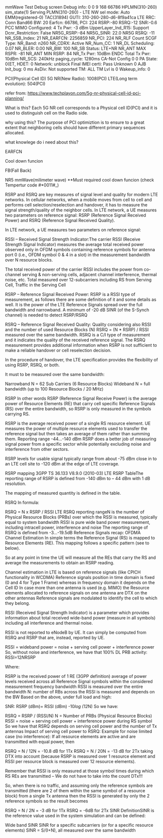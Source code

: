 mmWave Test Debug screen
Debug info: 0 0 9 168 66786
HPLMN(310-260) sim_state(1)
Serving PLMN(310-260) - LTE
NW sel mode: Auto
EMM(registered-0) TAC(31894)
GUTI: 310-260-280-d6-8f9a41ca
LTE RRC: Conn Band66 BW: 20
Earfcn: 66786, PCI: 224
RSRP:-80 RSRQ:-12 SNR:-0.6
PCC MIMO Configured: 4
Tx Pwr: -3 dBm
UpperLayer_Ind_R15: Support
Dcnr_Restriction: False
NR5G_RSRP:-84
NR5G_SINR: 22.0
NR5G RSRQ: -11
NR_SSB_Index: 21
NR_EARFCN: 2256859
NR_PCI: 224
NR_RLF Count
SCGF Type:
NR_Band: n260
NR_CDRX: Active
NR_Num_CC: 1
NR_DL Scheduling: 0.07
NR_BLER: 0.00
NR_BW: 100
NR_SB Status: LTE+NR
NR_ANT MAX RSPR: -81
NR_ANT MIN RSRP: 84
NR_Tx Pwr: 10dBm
ENDC Total Tx Pwr: 10dBm
NR_SCS: 240kHz
paging_cycle: 1280ms
CA-Not Config 0 0
PA State: 0(ET, HDET: 0
Network: unblock
Final IMEI certi: Pass
Unknown 0 
AJB Init_bug: 0 ms
AsDiv: Not supported
TM: ALL TM Lvl is 0
Wakeup_info: 0 

PCI(Physical Cell ID)
5G NR(New Radio): 1008(PCI)
LTE(Long term evolution): 504(PCI)

refer from: https://www.techplayon.com/5g-nr-physical-cell-id-pci-planning/

What is this?
Each 5G NR cell corresponds to a Physical cell ID(PCI) and it is used to distinguish cell on the Radio side.


why using this?
The purpose of PCI optimiztion is to ensure to a great extent that neighboring cells should have different primary sequences allocated.


what knowlege do i need about this?



EARFCN

Cool down funcion

FB(Fall Back)

NR5 mmWave(milimeter wave)
**Must required cool down funcion (check Tempertur code #*0011#_)


RSRP and RSRQ are key measures of signal level and quality for modern LTE networks. In cellular networks, when a mobile moves from cell to cell and performs cell selection/reselection and handover, it has to measure the signal strength/quality of the neighbor cells.
In LTE network, a UE measures two parameters on reference signal: RSRP (Reference Signal Received Power) and RSRQ (Reference Signal Received Quality).

In LTE network, a UE measures two parameters on reference signal:

RSSI – Received Signal Strength Indicator:The carrier RSSI (Receive Strength Signal Indicator) measures the average total received power observed only in OFDM symbols containing reference symbols for antenna port 0 (i.e., OFDM symbol 0 & 4 in a slot) in the measurement bandwidth over N resource blocks.

The total received power of the carrier RSSI includes the power from co-channel serving & non-serving cells, adjacent channel interference, thermal noise, etc. Total measured over 12-subcarriers including RS from Serving Cell, Traffic in the Serving Cell

RSRP – Reference Signal Received Power: RSRP is a RSSI type of measurement, as follows there are some definition of it and some details as well.
It is the power of the LTE Reference Signals spread over the full bandwidth and narrowband.
A minimum of -20 dB SINR (of the S-Synch channel) is needed to detect RSRP/RSRQ

RSRQ – Reference Signal Received Quality: Quality considering also RSSI and the number of used Resource Blocks (N) RSRQ = (N * RSRP) / RSSI measured over the same bandwidth. RSRQ is a C/I type of measurement and it indicates the quality of the received reference signal. The RSRQ measurement provides additional information when RSRP is not sufficient to make a reliable handover or cell reselection decision. 

In the procedure of handover, the LTE specification provides the flexibility of using RSRP, RSRQ, or both. 

It must to be measured over the same bandwidth:

Narrowband N = 62 Sub Carriers (6 Resource Blocks)
Wideband N = full bandwidth (up to 100 Resource Blocks / 20 MHz)

RSRP
In other words RSRP (Reference Signal Receive Power) is the average power of Resource Elements (RE) that carry cell specific Reference Signals (RS) over the entire bandwidth, so RSRP is only measured in the symbols carrying RS.

RSRP is the average received power of a single RS resource element.
UE measures the power of multiple resource elements used to transfer the reference signal but then takes an average of them rather than summing them.
Reporting range -44…-140 dBm
RSRP does a better job of measuring signal power from a specific sector while potentially excluding noise and interference from other sectors.

RSRP levels for usable signal typically range from about -75 dBm close in to an LTE cell site to -120 dBm at the edge of LTE coverage.

RSRP mapping 3GPP TS 36.133 V8.9.0 (2010-03)
LTE RSRP TableThe reporting range of RSRP is defined from -140 dBm to – 44 dBm with 1 dB resolution.

The mapping of measured quantity is defined in the table.

RSRQ
In formula:

RSRQ = N x RSRP / RSSI
LTE RSRQ reporting rangeN is the number of Physical Resource Blocks (PRBs) over which the RSSI is measured, typically equal to system bandwidth
RSSI is pure wide band power measurement, including intracell power, interference and noise
The reporting range of RSRQ is defined from -3…-19.5dB
Reference Signals recap: OFDMA Channel Estimation
In simple terms the Reference Signal (RS) is mapped to Resource Elements (RE). This mapping follows a specific pattern (see to below).

So at any point in time the UE will measure all the REs that carry the RS and average the measurements to obtain an RSRP reading.

Channel estimation in LTE is based on reference signals (like CPICH functionality in WCDMA)
Reference signals position in time domain is fixed (0 and 4 for Type 1 Frame) whereas in frequency domain it depends on the Cell ID
In case more than one antenna is used (e.g. MIMO) the Resource elements allocated to reference signals on one antenna are DTX on the other antennas
Reference signals are modulated to identify the cell to which they belong.

RSSI (Received Signal Strength Indicator) is a parameter which provides information about total received wide-band power (measure in all symbols) including all interference and thermal noise.

RSSI is not reported to eNodeB by UE. It can simply be computed from RSRQ and RSRP that are, instead, reported by UE.

RSSI = wideband power = noise + serving cell power + interference power
So, without noise and interference, we have that 100% DL PRB activity: RSSI=12*N*RSRP

Where:

RSRP is the received power of 1 RE (3GPP definition) average of power levels received across all Reference Signal symbols within the considered measurement frequency bandwidth
RSSI is measured over the entire bandwidth
N: number of RBs across the RSSI is measured and depends on the BW
Based on the above, under full load and high:

SNR: RSRP (dBm)= RSSI (dBm) -10*log (12*N)
So we have:

RSRQ = RSRP / (RSSI/N)
N = Number of PRBs (Physical Resource Blocks)
RSSI = noise + serving cell power + interference power during RS symbol
So we have that RSRQ depends on serving cell power and the number of Tx antennas
Impact of serving cell power to RSRQ:
Example for noise limited case (no interference): If all resource elements are active and are transmitted with equal power, then

RSRQ = N / 12N = -10.8 dB for 1Tx
RSRQ = N / 20N = -13 dB for 2Tx taking DTX into account
(because RSRP is measured over 1 resource element and RSSI per resource block is measured over 12 resource elements).

Remember that RSSI is only measured at those symbol times during which RS REs are transmitted – We do not have to take into the count DTx!!!

So, when there is no traffic, and assuming only the reference symbols are transmitted (there are 2 of them within the same symbol of a resource block) from a single Tx antenna then the RSSI is generated by only the 2 reference symbols so the result becomes

RSRQ = N / 2N = -3 dB for 1Tx
RSRQ = -6dB for 2Tx
 SINR DefinitionSINR is the reference value used in the system simulation and can be defined:

Wide band SINR
SINR for a specific subcarriers (or for a specific resource elements)
SINR = S/(I+N), all measured over the same bandwidth
